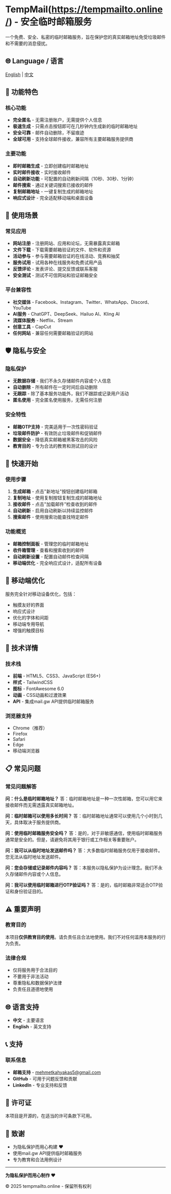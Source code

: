 # TempMail(https://tempmailto.online/) - 安全临时邮箱服务

一个免费、安全、私密的临时邮箱服务，旨在保护您的真实邮箱地址免受垃圾邮件和不需要的消息侵扰。

## 🌐 Language / 语言

[English](README.md) | [中文](README-zh.md)

## 🌟 功能特色

### 核心功能
- **完全匿名** - 无需注册账户，无需提供个人信息
- **极速生成** - 只需点击按钮即可在几秒钟内生成新的临时邮箱地址
- **安全可靠** - 邮件自动删除，不留痕迹
- **全球可用** - 支持全球邮件接收，兼容所有主要邮箱服务提供商

### 主要功能
- **即时邮箱生成** - 立即创建临时邮箱地址
- **实时邮件接收** - 实时接收邮件
- **自动刷新功能** - 可配置的自动刷新间隔（10秒、30秒、1分钟）
- **邮件搜索** - 通过关键词搜索已接收的邮件
- **复制邮箱地址** - 一键复制生成的邮箱地址
- **响应式设计** - 完全适配移动端和桌面设备

## 🎯 使用场景

### 常见应用
- **网站注册** - 注册网站、应用和论坛，无需暴露真实邮箱
- **文件下载** - 下载需要邮箱验证的文件、软件和资源
- **活动参与** - 参与需要邮箱验证的在线活动、竞赛和抽奖
- **服务试用** - 试用各种在线服务和免费试用产品
- **反馈评论** - 发表评论、提交反馈或联系客服
- **安全测试** - 测试不可信网站和验证邮箱安全

### 平台兼容性
- **社交媒体** - Facebook、Instagram、Twitter、WhatsApp、Discord、YouTube
- **AI服务** - ChatGPT、DeepSeek、Hailuo AI、Kling AI
- **流媒体服务** - Netflix、Stream
- **创意工具** - CapCut
- **任何网站** - 兼容任何需要邮箱验证的网站

## 🛡️ 隐私与安全

### 隐私保护
- **无数据存储** - 我们不永久存储邮件内容或个人信息
- **自动删除** - 所有邮件在一定时间后自动删除
- **无跟踪** - 除了基本服务功能外，我们不跟踪或记录用户活动
- **匿名使用** - 完全匿名使用服务，无需任何注册

### 安全特性
- **邮箱OTP支持** - 完美适用于一次性密码验证
- **垃圾邮件防护** - 有效防止垃圾邮件和促销邮件
- **数据安全** - 降低真实邮箱被黑客攻击的风险
- **教育目的** - 专为合法的教育和测试目的设计

## 🚀 快速开始

### 使用步骤
1. **生成邮箱** - 点击"新地址"按钮创建临时邮箱
2. **复制地址** - 使用复制按钮复制生成的邮箱地址
3. **接收邮件** - 点击"加载邮件"检查收到的邮件
4. **自动刷新** - 启用自动刷新以持续监控邮件
5. **搜索邮件** - 使用搜索功能查找特定邮件

### 功能概览
- **邮箱控制面板** - 管理您的临时邮箱地址
- **收件箱管理** - 查看和搜索收到的邮件
- **自动刷新设置** - 配置自动邮件检查间隔
- **移动端优化** - 完全响应式设计，适配所有设备

## 📱 移动端优化

服务完全针对移动设备优化，包括：
- 触摸友好的界面
- 响应式设计
- 优化的字体和间距
- 移动端专用导航
- 增强的触摸目标

## 🔧 技术详情

### 技术栈
- **前端** - HTML5、CSS3、JavaScript (ES6+)
- **样式** - TailwindCSS
- **图标** - FontAwesome 6.0
- **动画** - CSS动画和过渡效果
- **API** - 集成mail.gw API提供临时邮箱服务

### 浏览器支持
- Chrome（推荐）
- Firefox
- Safari
- Edge
- 移动端浏览器

## 📋 常见问题

### 常见问题解答

**问：什么是临时邮箱地址？**
答：临时邮箱地址是一种一次性邮箱，您可以用它来接收邮件而无需透露真实邮箱地址。

**问：临时邮箱可以使用多长时间？**
答：临时邮箱地址通常可以使用几个小时到几天，具体取决于服务提供商。

**问：使用临时邮箱服务安全吗？**
答：是的，对于非敏感通信，使用临时邮箱服务通常是安全的。但是，请避免将其用于银行或工作相关等重要账户。

**问：我可以从临时地址发送邮件吗？**
答：大多数临时邮箱服务仅用于接收邮件。您无法从临时地址发送邮件。

**问：您会存储或记录邮件内容吗？**
答：本服务以隐私保护为设计理念。我们不永久存储邮件内容或个人信息。

**问：我可以使用临时邮箱进行OTP验证吗？**
答：是的，临时邮箱非常适合OTP验证和身份验证目的。

## ⚠️ 重要声明

### 教育目的
本项目**仅供教育目的使用**。请负责任且合法地使用。我们不对任何滥用本服务的行为负责。

### 法律合规
- 仅将服务用于合法目的
- 不要用于非法活动
- 尊重隐私和数据保护法律
- 负责任且道德地使用

## 🌐 语言支持

- **中文** - 主要语言
- **English** - 英文支持

## 📞 支持

### 联系信息
- **邮箱支持** - mehmetkahyakas5@gmail.com
- **GitHub** - 可用于问题反馈和贡献
- **LinkedIn** - 专业支持和反馈

## 📄 许可证

本项目是开源的，在适当的许可条款下可用。

## 🙏 致谢

- 为隐私保护而用心构建 ❤️
- 使用mail.gw API提供临时邮箱服务
- 专为教育和合法用例设计

---

**为隐私保护而用心制作 ❤️**

© 2025 tempmailto.online - 保留所有权利 